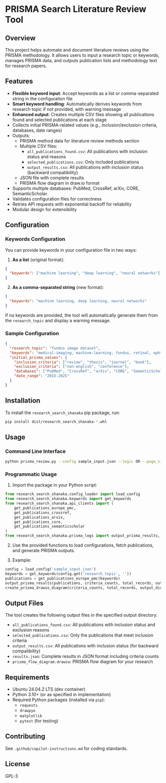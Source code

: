 # PRISMA Search Literature Review Tool

## Overview
This project helps automate and document literature reviews using the PRISMA methodology. It allows users to input a research topic or keywords, manages PRISMA data, and outputs publication lists and methodology text for research papers.

## Features
- **Flexible keyword input**: Accept keywords as a list or comma-separated string in the configuration file
- **Smart keyword handling**: Automatically derives keywords from research topic if not provided, with warning message
- **Enhanced output**: Creates multiple CSV files showing all publications found and selected publications at each stage
- Collects initial PRISMA-related values (e.g., inclusion/exclusion criteria, databases, date ranges)
- Outputs:
  - PRISMA method data for literature review methods section
  - Multiple CSV files:
    - `all_publications_found.csv`: All publications with inclusion status and reasons
    - `selected_publications.csv`: Only included publications
    - `output_results.csv`: All publications with inclusion status (backward compatibility)
  - JSON file with complete results
  - PRISMA flow diagram in draw.io format
- Supports multiple databases: PubMed, CrossRef, arXiv, CORE, SemanticScholar
- Validates configuration files for correctness
- Retries API requests with exponential backoff for reliability
- Modular design for extensibility

## Configuration

### Keywords Configuration
You can provide keywords in your configuration file in two ways:

1. **As a list** (original format):
```json
{
  "keywords": ["machine learning", "deep learning", "neural networks"]
}
```

2. **As a comma-separated string** (new format):
```json
{
  "keywords": "machine learning, deep learning, neural networks"
}
```

If no keywords are provided, the tool will automatically generate them from the `research_topic` and display a warning message.

### Sample Configuration
```json
{
  "research_topic": "fundus image dataset",
  "keywords": "medical-imaging, machine-learning, fundus, retinal, ophthalmology",
  "initial_prisma_values": {
    "inclusion_criteria": ["review", "thesis", "journal", "book"],
    "exclusion_criteria": ["non-english", "conference"],
    "databases": ["PubMed", "CrossRef", "arXiv", "CORE", "SemanticScholar"],
    "date_range": "2015-2025"
  }
}
```

## Installation
To install the `research_search_shanaka` pip package, run:

```bash
pip install dist/research_search_shanaka-*.whl
```

## Usage

### Command Line Interface
```bash
python prisma_review.py --config sample_input.json --logic OR --page_size 100 --output_dir output
```

### Programmatic Usage
1. Import the package in your Python script:

```python
from research_search_shanaka.config_loader import load_config
from research_search_shanaka.keywords import get_keywords
from research_search_shanaka.api_clients import (
    get_publications_europe_pmc,
    get_publications_crossref,
    get_publications_arxiv,
    get_publications_core,
    get_publications_semanticscholar
)
from research_search_shanaka.prisma_logs import output_prisma_results, create_prisma_drawio_diagram
```

2. Use the provided functions to load configurations, fetch publications, and generate PRISMA outputs.

3. Example:

```python
config = load_config('sample_input.json')
keywords = get_keywords(config.get('research_topic', ''))
publications = get_publications_europe_pmc(keywords)
output_prisma_results(publications, criteria_counts, total_records, output_dir='output')
create_prisma_drawio_diagram(criteria_counts, total_records, output_dir='output')
```

## Output Files
The tool creates the following output files in the specified output directory:
- `all_publications_found.csv`: All publications with inclusion status and exclusion reasons
- `selected_publications.csv`: Only the publications that meet inclusion criteria
- `output_results.csv`: All publications with inclusion status (for backward compatibility)
- `results.json`: Complete results in JSON format including criteria counts
- `prisma_flow_diagram.drawio`: PRISMA flow diagram for your research

## Requirements
- Ubuntu 24.04.2 LTS (dev container)
- Python 3.10+ (or as specified in implementation)
- Required Python packages (installed via `pip`):
  - `requests`
  - `drawpyo`
  - `matplotlib`
  - `pytest` (for testing)

## Contributing
See `.github/copilot-instructions.md` for coding standards.

## License
GPL-3